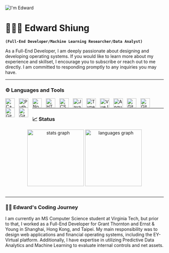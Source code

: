 ![I'm Edward](https://github.com/EdwardShiung/EdwardShiung/blob/main/header.gif)
# 🏃🏿‍♂️ Edward Shiung

**`(Full-End Developer/Machine Learning Researcher/Data Analyst)`**

As a Full-End Developer, I am deeply passionate about designing and developing operating systems. If you would like to learn more about my experience and skillset, I encourage you to subscribe or reach out to me directly. I am committed to responding promptly to any inquiries you may have.

---

### ⚙️ Languages and Tools
<img align="left" alt="C++" width="30px" style="padding-right:10px;" src="https://cdn.jsdelivr.net/gh/devicons/devicon/icons/cplusplus/cplusplus-line.svg" />
<img align="left" alt="Python" width="30px" style="padding-right:10px;" src="https://cdn.jsdelivr.net/gh/devicons/devicon/icons/python/python-original-wordmark.svg" />
<img align="left" alt="NodeJS" width="30px" style="padding-right:10px;" src="https://cdn.jsdelivr.net/gh/devicons/devicon/icons/nodejs/nodejs-original.svg" />

<img align="left" alt="HTML" width="30px" style="padding-right:10px;" src="https://cdn.jsdelivr.net/gh/devicons/devicon/icons/html5/html5-plain.svg" />
<img align="left" alt="CSS" width="30px" style="padding-right:10px;" src="https://cdn.jsdelivr.net/gh/devicons/devicon/icons/css3/css3-plain.svg" />
<img align="left" alt="JavaScript" width="30px" style="padding-right:10px;" src="https://cdn.jsdelivr.net/gh/devicons/devicon/icons/javascript/javascript-plain.svg" />
<img align="left" alt="TypeScript" width="30px" style="padding-right:10px;" src="https://cdn.jsdelivr.net/gh/devicons/devicon/icons/typescript/typescript-plain.svg" />
<img align="left" alt="VueJS" width="30px" style="padding-right:10px;" src="https://cdn.jsdelivr.net/gh/devicons/devicon/icons/vuejs/vuejs-plain-wordmark.svg" />
<img align="left" alt="Angular" width="30px" style="padding-right:10px;" src="https://cdn.jsdelivr.net/gh/devicons/devicon/icons/angularjs/angularjs-plain.svg" />

<img align="left" alt="Git" width="30px" style="padding-right:10px;" src="https://cdn.jsdelivr.net/gh/devicons/devicon/icons/git/git-original.svg" />
<img align="left" alt="GitHub" width="30px" style="padding-right:10px;" src="https://cdn.jsdelivr.net/gh/devicons/devicon/icons/github/github-original.svg" />
<img align="left" alt="Git" width="30px" style="padding-right:10px;" src="https://cdn.jsdelivr.net/gh/devicons/devicon/icons/mongodb/mongodb-original-wordmark.svg" />
<img align="left" alt="Git" width="30px" style="padding-right:10px;" src="https://cdn.jsdelivr.net/gh/devicons/devicon/icons/mysql/mysql-original-wordmark.svg" />
          
          
<br />

---

### 📈 Status

<div align="center">
  <img src="https://github-readme-stats.vercel.app/api?username=EdwardShiung&show_icons=true&theme=tokyonight" height="180" alt="stats graph"  />
  <img src="https://github-readme-stats.vercel.app/api/top-langs/?username=EdwardShiung&layout=compact" height="180" alt="languages graph"  />
</div>

<br />

---
### 👨‍💻 Edward's Coding Journey 
I am currently an MS Computer Science student at Virginia Tech, but prior to that, I worked as a Full-End Developer for Grant Thornton and Ernst & Young in Shanghai, Hong Kong, and Taipei. My main responsibility was to design web applications and financial operating systems, including the EY-Virtual platform. Additionally, I have expertise in utilizing Predictive Data Analytics and Machine Learning to evaluate internal controls and net assets.



